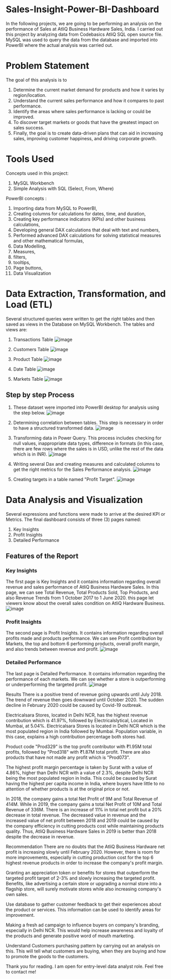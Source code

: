 # Sales-Insight-Power-BI-Dashboard
In the following projects, we are going to be performing an analysis on the performance of Sales at AtliQ Business Hardware Sales, India. I carried out this project by analyzing data from Codebasics AtliQ SQL open source file. MySQL was used to query the data from the database and imported into PowerBI where the actual analysis was carried out.

# Problem Statement
The goal of this analysis is to

1. Determine the current market demand for products and how it varies by region/location.
2. Understand the current sales performance and how it compares to past performance.
3. Identify the areas where sales performance is lacking or could be improved.
4. To discover target markets or goods that have the greatest impact on sales success.
5. Finally, the goal is to create data-driven plans that can aid in increasing sales, improving customer happiness, and driving corporate growth.

# Tools Used
Concepts used in this project: 
1. MySQL Workbench
2. Simple Analysis with SQL (Select, From, Where)

PowerBI concepts :

1. Importing data from MySQL to PowerBI,
2. Creating columns for calculations for dates, time, and duration,
3. Creating key performance indicators (KPIs) and other business calculations,
4. Developing general DAX calculations that deal with text and numbers,
5. Performed advanced DAX calculations for solving statistical measures and other mathematical formulas,
6. Data Modelling,
7. Measures,
8. filters,
9. tooltips,
10. Page buttons,
11. Data Visualization


# Data Extraction, Transformation, and Load (ETL)
Several structured queries were written to get the right tables and then saved as views in the Database on MySQL Workbench. The tables and views are:
1. Transactions Table
![image](https://github.com/AstreNot/Sales-Insight-Power-BI-Dashboard/assets/112799855/3eee9302-e290-4025-9134-eb01b62bf4da)

2. Customers Table 
![image](https://github.com/AstreNot/Sales-Insight-Power-BI-Dashboard/assets/112799855/b930e695-71ba-4014-b962-bdf4e29ff5f9)

3. Product Table 
![image](https://github.com/AstreNot/Sales-Insight-Power-BI-Dashboard/assets/112799855/aed865fe-f41f-433a-9e90-0fe7320bbded)

4. Date Table
![image](https://github.com/AstreNot/Sales-Insight-Power-BI-Dashboard/assets/112799855/f94959b2-c970-4563-8aca-c23b0c0116b2)

5. Markets Table 
![image](https://github.com/AstreNot/Sales-Insight-Power-BI-Dashboard/assets/112799855/d001a258-ecfa-4341-95b6-5bb5403c1232)

## Step by step Process

1. These dataset were imported into PowerBI desktop for analysis using the step below.
![image](https://github.com/AstreNot/Sales-Insight-Power-BI-Dashboard/assets/112799855/b3bec909-30bd-4021-af5c-cfed21e2500c)

2. Determining correlation between tables. This step is necessary in order to have a structured transformed data.
![image](https://github.com/AstreNot/Sales-Insight-Power-BI-Dashboard/assets/112799855/4db4c2f8-7e8b-4c7e-9163-1441816d5f7b)

3. Transforming data in Power Query. This process includes checking for null values, inappropriate data types, difference in formats (in this case, there are few rows where the sales is in USD, unlike the rest of the data which is in INR).
![image](https://github.com/AstreNot/Sales-Insight-Power-BI-Dashboard/assets/112799855/fc516bf9-44f1-42ea-b4d0-f3d5fbf479e2)

4. Writing several Dax and creating measures and calculated columns to get the right metrics for the Sales Performance analysis.
![image](https://github.com/AstreNot/Sales-Insight-Power-BI-Dashboard/assets/112799855/e6360fdf-049d-449c-b8de-cbeb6781bf00)

5. Creating targets in a table named "Profit Target".
![image](https://github.com/AstreNot/Sales-Insight-Power-BI-Dashboard/assets/112799855/0612e4a9-ce43-428d-83ec-05f14383abf6)
	
# Data Analysis and Visualization
Several expressions and functions were made to arrive at the desired KPI or Metrics.
The final dashboard consists of three (3) pages named:

1. Key Insights
2. Profit Insights
3. Detailed Performance

## Features of the Report
### Key Insights
The first page is Key Insights and it contains information regarding overall revenue and sales performance of AtliQ Business Hardware Sales. In this page, we can see Total Revenue, Total Products Sold, Top Products, and also Revenue Trends from 1 October 2017 to 1 June 2020. this page let viewers know about the overall sales condition on AtliQ Hardware Business.
![image](https://github.com/AstreNot/Sales-Insight-Power-BI-Dashboard/assets/112799855/1c5333f9-9d4c-4b0a-818e-57629967fa4e)

### Profit Insights
The second page is Profit Insights. It contains information regarding overall profits made and products performance. We can see Profit contribution by Markets, the top and bottom 6 performing products, overall profit margin, and also trends between revenue and profit.
![image](https://github.com/AstreNot/Sales-Insight-Power-BI-Dashboard/assets/112799855/945bbda3-6b44-4787-b456-b55e360af368)

### Detailed Performance
The last page is Detailed Performance. It contains information regarding the performance of each markets. We can see whether a store is outperforming or underperforming the targeted profit.
![image](https://github.com/AstreNot/Sales-Insight-Power-BI-Dashboard/assets/112799855/89e85f64-bd26-45d9-b89d-37e4b809b1c8)

Results
There is a positive trend of revenue going upwards until July 2018. The trend of revenue then goes downward until October 2020. The sudden decline in February 2020 could be caused by Covid-19 outbreak.

Electricalsara Stores, located in Delhi NCR, has the highest revenue contribution which is 41.97%, followed by Electricalslytical, Located in Mumbai, at 5.04%. Electricalsara Stores is located in Delhi NCR which is the most populated region in India followed by Mumbai. Population variable, in this case, explains a high contribution percentage both stores had.

Product code "Prod329" is the top profit contributor with ₹1.95M total profits, followed by "Prod318" with ₹1.87M total profit. There are also products that have not made any profit which is "Prod073".

The highest profit margin percentage is taken by Surat with a value of 4.86%, higher than Delhi NCR with a value of 2.3%, despite Delhi NCR being the most populated region in India. This could be caused by Surat having the highest per capita income in India, where buyers have little to no attention of whether products is at the original price or not. 

In 2018, the company gains a total Net Profit of 9M and Total Revenue of 414M. While in 2019, the company gains a total Net Profit of 10M and Total Revenue of 336M. There is an increase of 11% in total net profit but a 20% decrease in total revenue. The decreased value in revenue and the increased value of net profit between 2018 and 2019 could be caused by the company efficiency in cutting products cost while maintaining products quality. Thus, AtliQ Business Hardware Sales in 2019 is better than 2018 despite the decrease in revenue.


Recommendation
There are no doubts that the AtliQ Business Hardware net profit is increasing slowly until February 2020. However, there is room for more improvements, especially in cutting production cost for the top 6 highest revenue products in order to increase the company's profit margin.

Granting an appreciation token or benefits for stores that outperform the targeted profit target of 2-3% and slowly increasing the targeted profit. Benefits, like advertising a certain store or upgrading a normal store into a flagship store, will surely motivate stores while also increasing company's own sales.

Use database to gather customer feedback to get their experiences about the product or services. This information can be used to identify areas for improvement.

Making a fresh ad campaign to influence buyers on company's branding, especially in Delhi NCR. This would help increase awareness and loyalty of the products and generate positive word of mouth marketing.

Understand Customers purchasing pattern by carrying out an analysis on this. This will tell what customers are buying, when they are buying and how to promote the goods to the customers.

Thank you for reading.
I am open for entry-level data analyst role. Feel free to contact me!

